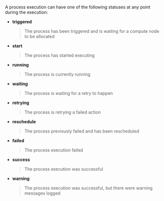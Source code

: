 A process execution can have one of the following statuses at any point during the execution:

* **triggered**
  > The process has been triggered and is waiting for a compute node to be allocated
* **start**
  > The process has started executing
* **running**
  > The process is currently running
* **waiting**
  > The process is waiting for a retry to happen
* **retrying**
  > The process is retrying a failed action
* **reschedule**
  > The process previously failed and has been rescheduled
* **failed**
  > The process execution failed
* **success**
  > The process execution was successful
* **warning**
  > The process execution was successful, but there were warning messages logged
